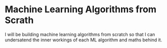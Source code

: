 # Machine Learning Algorithms from Scrath <br>
I will be building machine learning algorithms from scratch so that I can undersatend the inner workings of each ML algorithm and maths behind it. 
